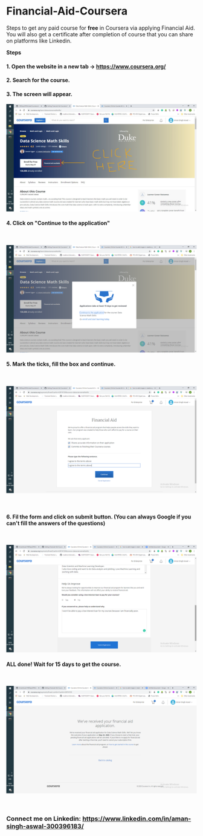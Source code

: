 # Financial-Aid-Coursera
Steps to get any paid course for <b>free</b> in Coursera via applying Financial Aid. You will also get a certificate after completion of course that you can share on platforms like Linkedin.

<b>Steps</b> <br>
#### 1. Open the website in a new tab -> https://www.coursera.org/
#### 2. Search for the course. <br>
#### 3. The screen will appear. <br> 

![](images/1.jpg)
<br> 

#### 4. Click on "Continue to the application"
<br>

![](images/2.png)


#### 5. Mark the ticks, fill the box and continue.
<br>

![](images/3.png)

<br>

#### 6. Fil the form and click on submit button. (You can always Google if you can't fill the answers of the questions)
<br>

![](images/4.png)
<br>

#### ALL done! Wait for 15 days to get the course.
<br>

![](images/5.png)



<br>


### Connect me on Linkedin: https://www.linkedin.com/in/aman-singh-aswal-300396183/
